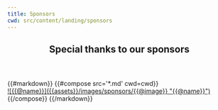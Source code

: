 ```yaml
---
title: Sponsors
cwd: src/content/landing/sponsors
---
```

<section class="wrapper style4 container special">
  <header class="special container">
    <h2><span class="icon fa-heart"></span> Special thanks to our sponsors</h2>
  </header> 
<div class="row">
{{#markdown}}
{{#compose src='*.md' cwd=cwd}}
  <div class="4u">
  <a href="{{@url}}" class="sponsor-image">
    ![{{@name}}]({{assets}}/images/sponsors/{{@image}} "{{@name}}")
  </a>
  </div>
{{/compose}}
{{/markdown}}
</div>
</section>
